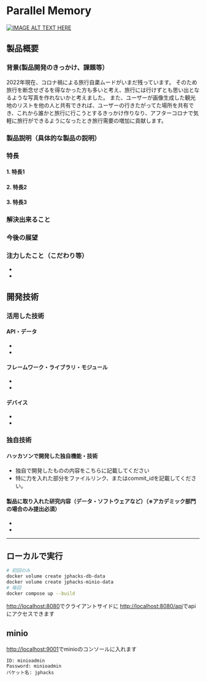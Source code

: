 # Parallel Memory

[![IMAGE ALT TEXT HERE](https://jphacks.com/wp-content/uploads/2022/08/JPHACKS2022_ogp.jpg)](https://www.youtube.com/watch?v=LUPQFB4QyVo)

## 製品概要
### 背景(製品開発のきっかけ、課題等）
2022年現在、コロナ禍による旅行自粛ムードがいまだ残っています。
そのため旅行を断念せざるを得なかった方も多いと考え、旅行には行けずとも思い出となるような写真を作れないかと考えました。
また、ユーザーが画像生成した観光地のリストを他の人と共有できれば、ユーザーの行きたがってた場所を共有でき、これから誰かと旅行に行こうとするきっかけ作りなり、アフターコロナで気軽に旅行ができるようになったとき旅行需要の増加に貢献します。
### 製品説明（具体的な製品の説明）
### 特長
#### 1. 特長1

#### 2. 特長2

#### 3. 特長3

### 解決出来ること

### 今後の展望

### 注力したこと（こだわり等）
*
*

## 開発技術
### 活用した技術
#### API・データ
*
*

#### フレームワーク・ライブラリ・モジュール
*
*

#### デバイス
*
*

### 独自技術
#### ハッカソンで開発した独自機能・技術
* 独自で開発したものの内容をこちらに記載してください
* 特に力を入れた部分をファイルリンク、またはcommit_idを記載してください。

#### 製品に取り入れた研究内容（データ・ソフトウェアなど）（※アカデミック部門の場合のみ提出必須）
*
*


---

## ローカルで実行
```sh
# 初回のみ
docker volume create jphacks-db-data
docker volume create jphacks-minio-data
# 毎回
docker compose up --build
```

[http://localhost:8080](http://localhost:8080)でクライアントサイドに
[http://localhost:8080/api](http://localhost:8080/api)でapiにアクセスできます


## minio
[http://localhost:9001](http://localhost:9001)でminioのコンソールに入れます
```
ID: minioadmin
Password: minioadmin
バケット名: jphacks
```
